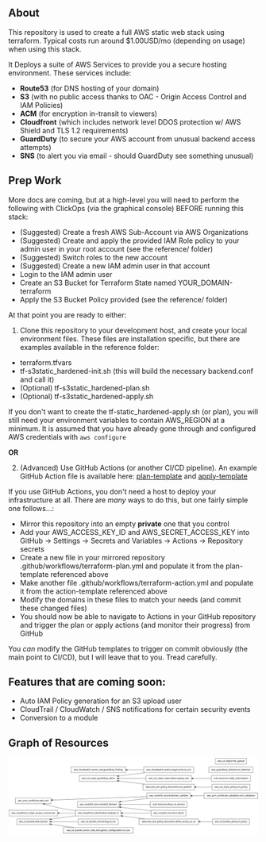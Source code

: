 About
--
This repository is used to create a full AWS static web stack using terraform. Typical costs run around $1.00USD/mo (depending on usage) when using this stack.

It Deploys a suite of AWS Services to provide you a secure hosting environment. These services include:
* **Route53** (for DNS hosting of your domain)
* **S3** (with no public access thanks to OAC - Origin Access Control and IAM Policies)
* **ACM** (for encryption in-transit to viewers)
* **Cloudfront** (which includes network level DDOS protection w/ AWS Shield and TLS 1.2 requirements)
* **GuardDuty** (to secure your AWS account from unusual backend access attempts)
* **SNS** (to alert you via email - should GuardDuty see something unusual)

Prep Work
--
More docs are coming, but at a high-level you will need to perform the following with ClickOps (via the graphical console) BEFORE running this stack:
* (Suggested) Create a fresh AWS Sub-Account via AWS Organizations
* (Suggested) Create and apply the provided IAM Role policy to your admin user in your root account (see the reference/ folder)
* (Suggested) Switch roles to the new account
* (Suggested) Create a new IAM admin user in that account
* Login to the IAM admin user
* Create an S3 Bucket for Terraform State named YOUR_DOMAIN-terraform
* Apply the S3 Bucket Policy provided (see the reference/ folder)

At that point you are ready to either:
1. Clone this repository to your development host, and create your local environment files. These files are installation specific, but there are examples available in the reference folder:
* terraform.tfvars
* tf-s3static_hardened-init.sh (this will build the necessary backend.conf and call it)
* (Optional) tf-s3static_hardened-plan.sh
* (Optional) tf-s3static_hardened-apply.sh

If you don't want to create the tf-static_hardened-apply.sh (or plan), you will still need your environment variables to contain AWS_REGION at a minimum. It is assumed that you have already gone through and configured AWS credentials with `aws configure`

**OR**

2. (Advanced) Use GitHub Actions (or another CI/CD pipeline). An example GitHub Action file is available here: [plan-template](./reference/EXAMPLE-github_actions-terraform-plan.yml) and [apply-template](./reference/EXAMPLE-github_actions-terraform-apply.yml)

If you use GitHub Actions, you don't need a host to deploy your infrastructure at all. There are _many_ ways to do this, but one fairly simple one follows...: 
* Mirror this repository into an empty **private** one that you control
* Add your AWS_ACCESS_KEY_ID and AWS_SECRET_ACCESS_KEY into GitHub -> Settings -> Secrets and Variables -> Actions -> Repository secrets
* Create a new file in your mirrored repository .github/workflows/terraform-plan.yml and populate it from the plan-template referenced above
* Make another file .github/workflows/terraform-action.yml and populate it from the action-template referenced above
* Modify the domains in these files to match your needs (and commit these changed files)
* You should now be able to navigate to Actions in your GitHub repository and trigger the plan or apply actions (and monitor their progress) from GitHub

You _can_ modify the GitHub templates to trigger on commit obviously (the main point to CI/CD), but I will leave that to you. Tread carefully. 

Features that are coming soon:
--
* Auto IAM Policy generation for an S3 upload user
* CloudTrail / CloudWatch / SNS notifications for certain security events
* Conversion to a module

Graph of Resources
--
![terraform-graph](reference/tf-s3static_hardened.svg)
